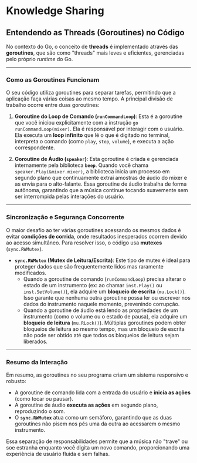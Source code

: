 
# Knowledge Sharing
## Entendendo as Threads (Goroutines) no Código

No contexto do Go, o conceito de **threads** é implementado através das **goroutines**, que são como "threads" mais leves e eficientes, gerenciadas pelo próprio *runtime* do Go.

---

### Como as Goroutines Funcionam

O seu código utiliza goroutines para separar tarefas, permitindo que a aplicação faça várias coisas ao mesmo tempo. A principal divisão de trabalho ocorre entre duas goroutines:

1.  **Goroutine do Loop de Comando (`runCommandLoop`)**: Esta é a goroutine que você iniciou explicitamente com a instrução `go runCommandLoop(mixer)`. Ela é responsável por interagir com o usuário. Ela executa um **loop infinito** que lê o que é digitado no terminal, interpreta o comando (como `play`, `stop`, `volume`), e executa a ação correspondente.

2.  **Goroutine de Áudio (`speaker`)**: Esta goroutine é criada e gerenciada internamente pela biblioteca **`beep`**. Quando você chama `speaker.Play(&mixer.mixer)`, a biblioteca inicia um processo em segundo plano que continuamente extrai amostras de áudio do mixer e as envia para o alto-falante. Essa goroutine de áudio trabalha de forma autônoma, garantindo que a música continue tocando suavemente sem ser interrompida pelas interações do usuário.

---

### Sincronização e Segurança Concorrente

O maior desafio ao ter várias goroutines acessando os mesmos dados é evitar **condições de corrida**, onde resultados inesperados ocorrem devido ao acesso simultâneo. Para resolver isso, o código usa **mutexes** (`sync.RWMutex`).

-   **`sync.RWMutex` (Mutex de Leitura/Escrita)**: Este tipo de mutex é ideal para proteger dados que são frequentemente lidos mas raramente modificados.
    -   Quando a goroutine de comando (`runCommandLoop`) precisa alterar o estado de um instrumento (ex: ao chamar `inst.Play()` ou `inst.SetVolume()`), ela adquire um **bloqueio de escrita** (`mu.Lock()`). Isso garante que nenhuma outra goroutine possa ler ou escrever nos dados do instrumento naquele momento, prevenindo corrupção.
    -   Quando a goroutine de áudio está lendo as propriedades de um instrumento (como o volume ou o estado de pausa), ela adquire um **bloqueio de leitura** (`mu.RLock()`). Múltiplas goroutines podem obter bloqueios de leitura ao mesmo tempo, mas um bloqueio de escrita não pode ser obtido até que todos os bloqueios de leitura sejam liberados.

---

### Resumo da Interação

Em resumo, as goroutines no seu programa criam um sistema responsivo e robusto:

-   A goroutine de comando lida com a entrada do usuário e **inicia as ações** (como tocar ou pausar).
-   A goroutine de áudio **executa as ações** em segundo plano, reproduzindo o som.
-   O **`sync.RWMutex`** atua como um semáforo, garantindo que as duas goroutines não pisem nos pés uma da outra ao acessarem o mesmo instrumento.

Essa separação de responsabilidades permite que a música não "trave" ou soe estranha enquanto você digita um novo comando, proporcionando uma experiência de usuário fluida e sem falhas.
